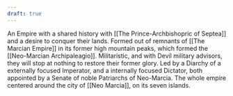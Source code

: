 ```yaml
---
draft: true
---
```

An Empire with a shared history with [[The Prince-Archbishopric of Septea]] and a desire to conquer their lands. Formed out of remnants of [[The Marcian Empire]] in its former high mountain peaks, which formed the [[Neo-Marcian Archipaleagio]]. Militaristic, and with Devil military advisors, they will stop at nothing to restore their former glory. Led by a Diarchy of a externally focused Imperator, and a internally focused Dictator, both appointed by a Senate of noble Patriarchs of Neo-Marcia. The whole empire centered around the city of [[Neo Marcia]], on its seven islands.